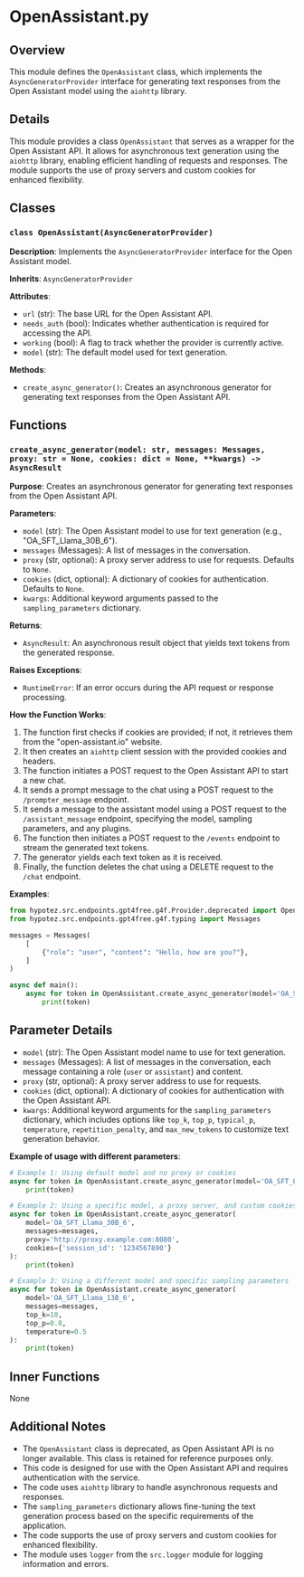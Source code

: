 # OpenAssistant.py

## Overview

This module defines the `OpenAssistant` class, which implements the `AsyncGeneratorProvider` interface for generating text responses from the Open Assistant model using the `aiohttp` library.

## Details

This module provides a class `OpenAssistant` that serves as a wrapper for the Open Assistant API. It allows for asynchronous text generation using the `aiohttp` library, enabling efficient handling of requests and responses. The module supports the use of proxy servers and custom cookies for enhanced flexibility.

## Classes

### `class OpenAssistant(AsyncGeneratorProvider)`

**Description**: Implements the `AsyncGeneratorProvider` interface for the Open Assistant model.

**Inherits**: `AsyncGeneratorProvider`

**Attributes**:
- `url` (str): The base URL for the Open Assistant API.
- `needs_auth` (bool): Indicates whether authentication is required for accessing the API.
- `working` (bool): A flag to track whether the provider is currently active.
- `model` (str): The default model used for text generation.

**Methods**:
- `create_async_generator()`: Creates an asynchronous generator for generating text responses from the Open Assistant API.


## Functions

### `create_async_generator(model: str, messages: Messages, proxy: str = None, cookies: dict = None, **kwargs) -> AsyncResult`

**Purpose**: Creates an asynchronous generator for generating text responses from the Open Assistant API.

**Parameters**:
- `model` (str): The Open Assistant model to use for text generation (e.g., "OA_SFT_Llama_30B_6").
- `messages` (Messages): A list of messages in the conversation.
- `proxy` (str, optional): A proxy server address to use for requests. Defaults to `None`.
- `cookies` (dict, optional): A dictionary of cookies for authentication. Defaults to `None`.
- `kwargs`: Additional keyword arguments passed to the `sampling_parameters` dictionary.

**Returns**:
- `AsyncResult`: An asynchronous result object that yields text tokens from the generated response.

**Raises Exceptions**:
- `RuntimeError`: If an error occurs during the API request or response processing.

**How the Function Works**:
1. The function first checks if cookies are provided; if not, it retrieves them from the "open-assistant.io" website.
2. It then creates an `aiohttp` client session with the provided cookies and headers.
3. The function initiates a POST request to the Open Assistant API to start a new chat.
4. It sends a prompt message to the chat using a POST request to the `/prompter_message` endpoint.
5. It sends a message to the assistant model using a POST request to the `/assistant_message` endpoint, specifying the model, sampling parameters, and any plugins.
6. The function then initiates a POST request to the `/events` endpoint to stream the generated text tokens.
7. The generator yields each text token as it is received.
8. Finally, the function deletes the chat using a DELETE request to the `/chat` endpoint.


**Examples**:
```python
from hypotez.src.endpoints.gpt4free.g4f.Provider.deprecated import OpenAssistant
from hypotez.src.endpoints.gpt4free.g4f.typing import Messages

messages = Messages(
    [
        {"role": "user", "content": "Hello, how are you?"},
    ]
)

async def main():
    async for token in OpenAssistant.create_async_generator(model='OA_SFT_Llama_30B_6', messages=messages):
        print(token)
```

## Parameter Details

- `model` (str): The Open Assistant model name to use for text generation.
- `messages` (Messages): A list of messages in the conversation, each message containing a role (`user` or `assistant`) and content.
- `proxy` (str, optional): A proxy server address to use for requests.
- `cookies` (dict, optional): A dictionary of cookies for authentication with the Open Assistant API.
- `kwargs`: Additional keyword arguments for the `sampling_parameters` dictionary, which includes options like `top_k`, `top_p`, `typical_p`, `temperature`, `repetition_penalty`, and `max_new_tokens` to customize text generation behavior. 

**Example of usage with different parameters**:
```python
# Example 1: Using default model and no proxy or cookies
async for token in OpenAssistant.create_async_generator(model='OA_SFT_Llama_30B_6', messages=messages):
    print(token)

# Example 2: Using a specific model, a proxy server, and custom cookies
async for token in OpenAssistant.create_async_generator(
    model='OA_SFT_Llama_30B_6', 
    messages=messages, 
    proxy='http://proxy.example.com:8080',
    cookies={'session_id': '1234567890'}
):
    print(token)

# Example 3: Using a different model and specific sampling parameters
async for token in OpenAssistant.create_async_generator(
    model='OA_SFT_Llama_13B_6',
    messages=messages,
    top_k=10,
    top_p=0.8,
    temperature=0.5
):
    print(token)

```

## Inner Functions

None

## Additional Notes
- The `OpenAssistant` class is deprecated, as Open Assistant API is no longer available. This class is retained for reference purposes only.
- This code is designed for use with the Open Assistant API and requires authentication with the service.
- The code uses `aiohttp` library to handle asynchronous requests and responses.
- The `sampling_parameters` dictionary allows fine-tuning the text generation process based on the specific requirements of the application.
- The code supports the use of proxy servers and custom cookies for enhanced flexibility.
- The module uses `logger` from the `src.logger` module for logging information and errors.